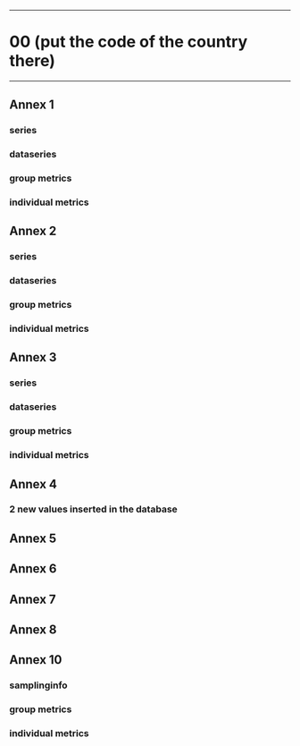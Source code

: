 -----------------------------------------------------------
# 00 (put the code of the country there) 
-----------------------------------------------------------

## Annex 1

### series

### dataseries


### group metrics


### individual metrics

## Annex 2

### series

### dataseries


### group metrics


### individual metrics



## Annex 3

### series

### dataseries


### group metrics


### individual metrics



## Annex 4
 ### 2 new values inserted in the database


## Annex 5



## Annex 6



## Annex 7



## Annex 8



## Annex 10

### samplinginfo


### group metrics


### individual metrics

